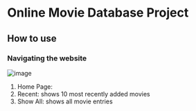 # Online Movie Database Project

## How to use

### Navigating the website
![image](https://github.com/GenuinelyAref/Movie-Database/assets/60583307/9cd26121-25e7-42c9-b817-18e70b138628)
1) Home Page: 
2) Recent: shows 10 most recently added movies
3) Show All: shows all movie entries
